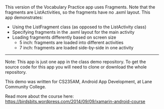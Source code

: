 This version of the Vocabulary Practice app uses Fragments. Note that the fragments are ListActivities, so the fragments have no .axml layout. This app demonstrates:

* Using the ListFragment class (as opposed to the ListActivity class)
* Specifying fragments in the .axml layout for the main activity
* Loading fragments differently based on screen size
	* 5 inch: fragments are loaded into different activities
	* 7 inch: fragments are loaded side-by-side in one activity

-----

Note: This app is just one app in the class demo repository. To get the source code for this app you will need to clone or download the whole repository.

This demo was written for CS235AM, Android App Development, at Lane Community College.

Read more about the course here: <https://birdsbits.wordpress.com/2014/09/09/xamarin-android-course>
